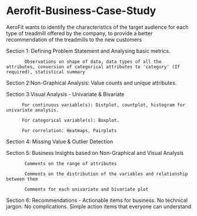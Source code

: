 # Aerofit-Business-Case-Study
 AeroFit wants to identify the characteristics of the target audience for each type of treadmill offered by the company, to provide a better recommendation of the treadmills to the new customers

 
Section 1: Defining Problem Statement and Analysing basic metrics.

           Observations on shape of data, data types of all the attributes, conversion of categorical attributes to 'category' (If required), statistical summary

           
Section 2:Non-Graphical Analysis: Value counts and unique attributes.


Section 3:Visual Analysis - Univariate & Bivariate

          For continuous variable(s): Distplot, countplot, histogram for univariate analysis.
          
          For categorical variable(s): Boxplot.
          
          For correlation: Heatmaps, Pairplots

          
Section 4: Missing Value & Outlier Detection


Section 5: Business Insights based on Non-Graphical and Visual Analysis

           Comments on the range of attributes
           
           Comments on the distribution of the variables and relationship between them
           
           Comments for each univariate and bivariate plot

           
Section 6: Recommendations - Actionable items for business. No technical jargon. No complications. Simple action items that everyone can understand
